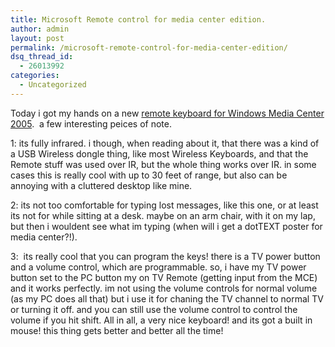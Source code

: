 ```yaml
---
title: Microsoft Remote control for media center edition.
author: admin
layout: post
permalink: /microsoft-remote-control-for-media-center-edition/
dsq_thread_id:
  - 26013992
categories:
  - Uncategorized
---
```

Today i got my hands on a new [remote keyboard for Windows Media Center 2005][1].&nbsp; a few interesting peices of note. 

1: its fully infrared. i though, when reading about it, that there was a kind of a USB Wireless dongle thing, like most Wireless Keyboards, and that the Remote stuff was used over IR, but the whole thing works over IR. in some cases this is really cool with up to 30 feet of range, but also can be annoying with a cluttered desktop like mine. 

2: its not too comfortable for typing lost messages, like this one, or at least its not for while sitting at a desk. maybe on an arm chair, with it on my lap, but then i wouldent see what im typing (when will i get a dotTEXT poster for media center?!). 

3:&nbsp;&nbsp;its really cool that you can program the keys! there is a TV power button and a volume control, which are programmable. so, i have my TV power button set to the PC button my on TV Remote (getting input from the MCE) and it works perfectly. im not using the volume controls for normal volume (as my PC does all that) but i use it for chaning the TV channel to normal TV or turning it off. and you can still use the volume control to control the volume if you hit shift. All in all, a very nice keyboard! and its got a built in mouse! this thing gets better and better all the time!

 [1]: http://www.microsoft.com/hardware/mouseandkeyboard/productdetails.aspx?pid=038